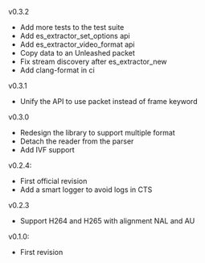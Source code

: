 v0.3.2
  - Add more tests to the test suite
  - Add es_extractor_set_options api
  - Add es_extractor_video_format api
  - Copy data to an Unleashed packet
  - Fix stream discovery after es_extractor_new
  - Add clang-format in ci

v0.3.1
 - Unify the API to use packet instead of frame keyword

v0.3.0
 - Redesign the library to support multiple format
 - Detach the reader from the parser
 - Add IVF support

v0.2.4:
 - First official revision
 - Add a smart logger to avoid logs in CTS

v0.2.3
 - Support H264 and H265 with alignment NAL and AU

v0.1.0:
 - First revision
